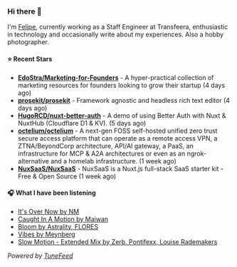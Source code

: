 ### Hi there 👋

I'm [Felipe](https://felipevm.com), currently working as a Staff Engineer at Transfeera, enthusiastic in technology and occasionally write about my experiences. Also a hobby photographer.

#### ⭐ Recent Stars
- **[EdoStra/Marketing-for-Founders](https://github.com/EdoStra/Marketing-for-Founders)** - A hyper-practical collection of marketing resources for founders looking to grow their startup (4 days ago)
- **[prosekit/prosekit](https://github.com/prosekit/prosekit)** - Framework agnostic and headless rich text editor  (4 days ago)
- **[HugoRCD/nuxt-better-auth](https://github.com/HugoRCD/nuxt-better-auth)** - A demo of using Better Auth with Nuxt &amp; NuxtHub (Cloudflare D1 &amp; KV). (5 days ago)
- **[octelium/octelium](https://github.com/octelium/octelium)** - A next-gen FOSS self-hosted unified zero trust secure access platform that can operate as a remote access VPN, a ZTNA/BeyondCorp architecture, API/AI gateway, a PaaS, an infrastructure for MCP &amp; A2A architectures or even as an ngrok-alternative and a homelab infrastructure. (1 week ago)
- **[NuxSaaS/NuxSaaS](https://github.com/NuxSaaS/NuxSaaS)** - NuxSaaS is a Nuxt.js full-stack SaaS starter kit - Free &amp; Open Source (1 week ago)

#### 🎧 What I have been listening
- [It&#39;s Over Now by NM](https://open.spotify.com/track/5F76s2c4JUM6CTao8Opgxs)
- [Caught In A Motion by Maiwan](https://open.spotify.com/track/6guZijIBWaYcpfUncEZJFG)
- [Bloom by Astrality, FLORES](https://open.spotify.com/track/1rb65ahUV0k2QYq4x3Fi9y)
- [Vibes by Meynberg](https://open.spotify.com/track/2mfxjfppv8FECPIRdLJJsk)
- [Slow Motion - Extended Mix by Zerb, Pontifexx, Louise Rademakers](https://open.spotify.com/track/4q20dask4r140ZVnnatuMX)

_Powered by [TuneFeed](https://tunefeed.app?ref=github.com)_
